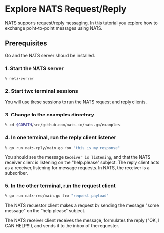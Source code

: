 # Explore NATS Request/Reply

NATS supports request/reply messaging. In this tutorial you explore how to exchange point-to-point messages using NATS.

## Prerequisites

Go and the NATS server should be installed.

### 1. Start the NATS server

```bash
% nats-server
```

### 2. Start two terminal sessions

You will use these sessions to run the NATS request and reply clients.

### 3. Change to the examples directory

```bash
% cd $GOPATH/src/github.com/nats-io/nats.go/examples
```

### 4. In one terminal, run the reply client listener

```bash
% go run nats-rply/main.go foo "this is my response"
```

You should see the message `Receiver is listening`, and that the NATS receiver client is listening on the "help.please" subject. The reply client acts as a receiver, listening for message requests. In NATS, the receiver is a subscriber.

### 5. In the other terminal, run the request client

```bash
% go run nats-req/main.go foo "request payload"
```

The NATS requestor client makes a request by sending the message "some message" on the “help.please” subject.

The NATS receiver client receives the message, formulates the reply \("OK, I CAN HELP!!!\), and sends it to the inbox of the requester.

